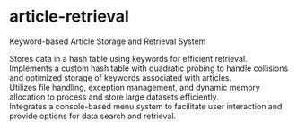 # article-retrieval
Keyword-based Article Storage and Retrieval System

Stores data in a hash table using keywords for efficient retrieval. \
Implements a custom hash table with quadratic probing to handle collisions and optimized storage of keywords associated with articles. \
Utilizes file handling, exception management, and dynamic memory allocation to process and store large datasets efficiently. \
Integrates a console-based menu system to facilitate user interaction and provide options for data search and retrieval. 
